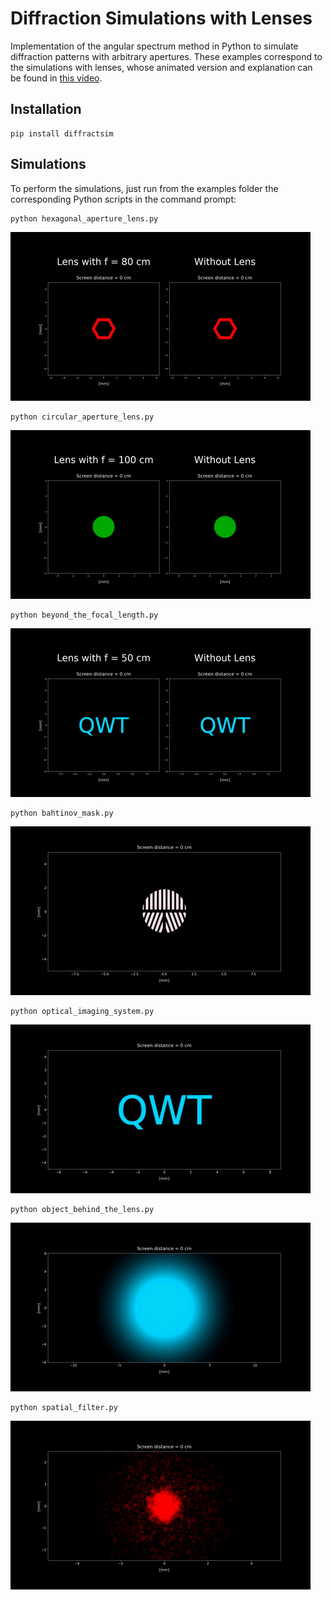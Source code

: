 # Diffraction Simulations with Lenses

Implementation of the angular spectrum method in Python to simulate diffraction patterns with arbitrary apertures.
These examples correspond to the simulations with lenses, whose animated version and explanation can be found in [this video](https://www.youtube.com/watch?v=G4J4PV6tqH0).

## Installation

```
pip install diffractsim
```

## Simulations

To perform the simulations, just run from the examples folder the corresponding Python scripts in the command prompt:


```
python hexagonal_aperture_lens.py
```

![![animation]](/images/hexagon_with_lens.gif)

```
python circular_aperture_lens.py
```

![![animation]](/images/circular_aperture_lens.gif)

```
python beyond_the_focal_length.py
```

![![animation]](/images/beyond_the_focal_length.gif)

```
python bahtinov_mask.py
```

![![animation]](/images/bahtinov_mask.gif)

```
python optical_imaging_system.py
```

![![animation]](/images/optical_imaging_system.gif)

```
python object_behind_the_lens.py
```

![![animation]](/images/object_behind_the_lens.gif)

```
python spatial_filter.py
```

![![animation]](/images/spatial_filter.gif)